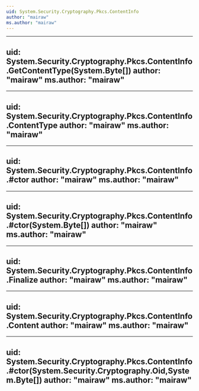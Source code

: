 ```yaml
---
uid: System.Security.Cryptography.Pkcs.ContentInfo
author: "mairaw"
ms.author: "mairaw"
---
```


---
uid: System.Security.Cryptography.Pkcs.ContentInfo.GetContentType(System.Byte[])
author: "mairaw"
ms.author: "mairaw"
---

---
uid: System.Security.Cryptography.Pkcs.ContentInfo.ContentType
author: "mairaw"
ms.author: "mairaw"
---

---
uid: System.Security.Cryptography.Pkcs.ContentInfo.#ctor
author: "mairaw"
ms.author: "mairaw"
---

---
uid: System.Security.Cryptography.Pkcs.ContentInfo.#ctor(System.Byte[])
author: "mairaw"
ms.author: "mairaw"
---

---
uid: System.Security.Cryptography.Pkcs.ContentInfo.Finalize
author: "mairaw"
ms.author: "mairaw"
---

---
uid: System.Security.Cryptography.Pkcs.ContentInfo.Content
author: "mairaw"
ms.author: "mairaw"
---

---
uid: System.Security.Cryptography.Pkcs.ContentInfo.#ctor(System.Security.Cryptography.Oid,System.Byte[])
author: "mairaw"
ms.author: "mairaw"
---

